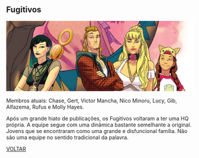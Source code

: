 ## Fugitivos


![(https://raw.githubusercontent.com/briancamargos/SUPER-EQUIPES/main/Imagens/fugitivos.bmp)](https://raw.githubusercontent.com/briancamargos/SUPER-EQUIPES/main/Imagens/fugitivos.bmp)

Membros atuais: Chase, Gert, Victor Mancha, Nico Minoru, Lucy, Gib, Alfazema, Rufus e Molly Hayes.

Após um grande hiato de publicações, os Fugitivos voltaram a ter uma HQ própria. A equipe segue com uma dinâmica bastante semelhante a original. Jovens que se encontraram como uma grande e disfuncional família. Não são uma equipe no sentido tradicional da palavra.


[VOLTAR](https://github.com/briancamargos/SUPER-EQUIPES)